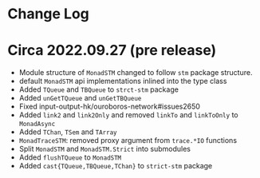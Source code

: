 # Change Log

# Circa 2022.09.27 (pre release)

- Module structure of `MonadSTM` changed to follow `stm` package structure.
- default `MonadSTM` api implementations inlined into the type class
- Added `TQueue` and `TBQueue` to `strct-stm` package
- Added `unGetTQueue` and `unGetTBQueue`
- Fixed input-output-hk/ouroboros-network#issues2650
- Added `link2` and `link2Only` and removed `linkTo` and `linkToOnly` to `MonadAsync`
- Added `TChan`, `TSem` and `TArray`
- `MonadTraceSTM`: removed proxy argument from `trace.*IO` functions
- Split `MonadSTM` and `MonadSTM.Strict` into submodules
- Added `flushTQueue` to `MonadSTM`
- Added `cast{TQueue,TBQueue,TChan}` to `strict-stm` package
